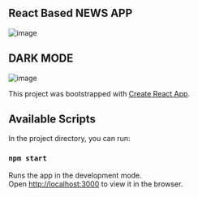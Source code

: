 ## React Based NEWS APP
![image](https://user-images.githubusercontent.com/65569156/154497587-13426bad-8d96-4335-8164-dfe97c80d7d7.png)

## DARK MODE
![image](https://user-images.githubusercontent.com/65569156/154497369-c7319fb8-06e5-42e7-ba9b-39e6a79cfc0a.png)


This project was bootstrapped with [Create React App](https://github.com/facebook/create-react-app).

## Available Scripts

In the project directory, you can run:

### `npm start`

Runs the app in the development mode.\
Open [http://localhost:3000](http://localhost:3000) to view it in the browser.


